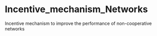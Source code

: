 # Incentive_mechanism_Networks
Incentive mechanism to improve the performance of non-cooperative networks
